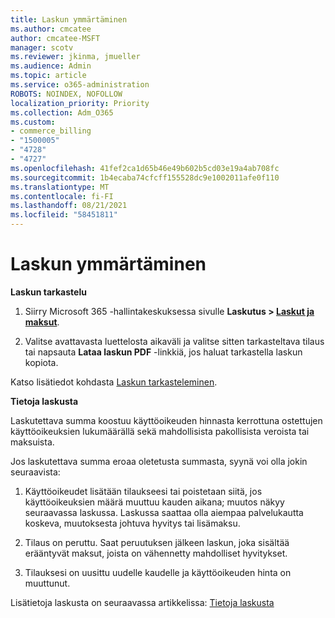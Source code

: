 ```yaml
---
title: Laskun ymmärtäminen
ms.author: cmcatee
author: cmcatee-MSFT
manager: scotv
ms.reviewer: jkinma, jmueller
ms.audience: Admin
ms.topic: article
ms.service: o365-administration
ROBOTS: NOINDEX, NOFOLLOW
localization_priority: Priority
ms.collection: Adm_O365
ms.custom:
- commerce_billing
- "1500005"
- "4728"
- "4727"
ms.openlocfilehash: 41fef2ca1d65b46e49b602b5cd03e19a4ab708fc
ms.sourcegitcommit: 1b4ecaba74cfcff155528dc9e1002011afe0f110
ms.translationtype: MT
ms.contentlocale: fi-FI
ms.lasthandoff: 08/21/2021
ms.locfileid: "58451811"
---
```

# <a name="understand-your-bill"></a>Laskun ymmärtäminen

**Laskun tarkastelu**

1. Siirry Microsoft 365 -hallintakeskuksessa sivulle **Laskutus > [Laskut ja maksut](https://go.microsoft.com/fwlink/p/?linkid=848039)**.

2. Valitse avattavasta luettelosta aikaväli ja valitse sitten tarkasteltava tilaus tai napsauta **Lataa laskun PDF** -linkkiä, jos haluat tarkastella laskun kopiota.

Katso lisätiedot kohdasta [Laskun tarkasteleminen](https://docs.microsoft.com/microsoft-365/commerce/billing-and-payments/view-your-bill-or-invoice).

**Tietoja laskusta**

Laskutettava summa koostuu käyttöoikeuden hinnasta kerrottuna ostettujen käyttöoikeuksien lukumäärällä sekä mahdollisista pakollisista veroista tai maksuista.

Jos laskutettava summa eroaa oletetusta summasta, syynä voi olla jokin seuraavista:

1. Käyttöoikeudet lisätään tilaukseesi tai poistetaan siitä, jos käyttöoikeuksien määrä muuttuu kauden aikana; muutos näkyy seuraavassa laskussa.  Laskussa saattaa olla aiempaa palvelukautta koskeva, muutoksesta johtuva hyvitys tai lisämaksu.

2. Tilaus on peruttu.  Saat peruutuksen jälkeen laskun, joka sisältää erääntyvät maksut, joista on vähennetty mahdolliset hyvitykset.

3. Tilauksesi on uusittu uudelle kaudelle ja käyttöoikeuden hinta on muuttunut.  

Lisätietoja laskusta on seuraavassa artikkelissa: [Tietoja laskusta](https://support.office.com/article/Understand-your-invoice-for-Office-365-for-business-0724b428-fb59-4962-8c37-6674166d7507)
